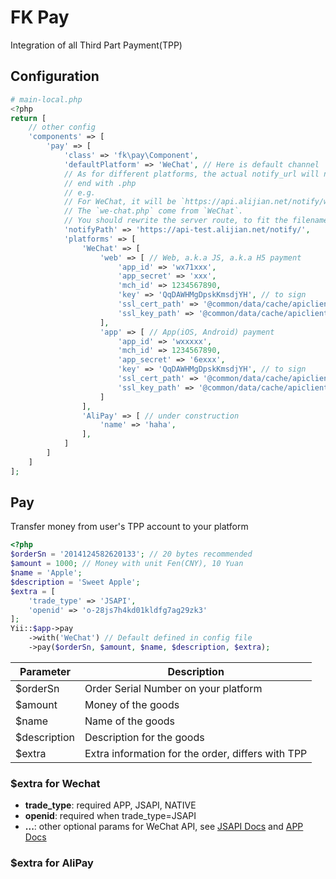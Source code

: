 FK Pay
======
Integration of all Third Part Payment(TPP)

Configuration
-------------

```php
# main-local.php
<?php
return [
    // other config
    'components' => [
        'pay' => [
            'class' => 'fk\pay\Component',
            'defaultPlatform' => 'WeChat', // Here is default channel
            // As for different platforms, the actual notify_url will need a prefix of platform name
            // end with .php
            // e.g.
            // For WeChat, it will be `https://api.alijian.net/notify/we-chat.php`
            // The `we-chat.php` come from `WeChat`.
            // You should rewrite the server route, to fit the filename rule.
            'notifyPath' => 'https://api-test.alijian.net/notify/',
            'platforms' => [
                'WeChat' => [
                    'web' => [ // Web, a.k.a JS, a.k.a H5 payment
                        'app_id' => 'wx71xxx',
                        'app_secret' => 'xxx',
                        'mch_id' => 1234567890,
                        'key' => 'QqDAWHMgDpskKmsdjYH', // to sign
                        'ssl_cert_path' => '@common/data/cache/apiclient_cert.pem', // to refund
                        'ssl_key_path' => '@common/data/cache/apiclient_key.pem',
                    ],
                    'app' => [ // App(iOS, Android) payment
                        'app_id' => 'wxxxxx',
                        'mch_id' => 1234567890,
                        'app_secret' => '6exxx',
                        'key' => 'QqDAWHMgDpskKmsdjYH', // to sign
                        'ssl_cert_path' => '@common/data/cache/apiclient_cert.pem', // to refund
                        'ssl_key_path' => '@common/data/cache/apiclient_key.pem',
                    ]
                ],
                'AliPay' => [ // under construction
                    'name' => 'haha',
                ],
            ]
        ]
    ]
];

```
Pay
---
Transfer money from user's TPP account to your platform
```php
<?php
$orderSn = '2014124582620133'; // 20 bytes recommended
$amount = 1000; // Money with unit Fen(CNY), 10 Yuan
$name = 'Apple';
$description = 'Sweet Apple';
$extra = [
    'trade_type' => 'JSAPI',
    'openid' => 'o-28js7h4kd01kldfg7ag29zk3'
];
Yii::$app->pay
    ->with('WeChat') // Default defined in config file
    ->pay($orderSn, $amount, $name, $description, $extra);
```
| Parameter | Description|
|---|---|
|$orderSn   | Order Serial Number on your platform|
|$amount    | Money of the goods|
|$name      | Name of the goods|
|$description| Description for the goods|
|$extra     | Extra information for the order, differs with TPP|

### $extra for Wechat
- **trade_type**: required APP, JSAPI, NATIVE
- **openid**: required when trade_type=JSAPI
- **...**: other optional params for WeChat API, see
    [JSAPI Docs](https://pay.weixin.qq.com/wiki/doc/api/jsapi.php?chapter=9_1)
    and
    [APP Docs](https://pay.weixin.qq.com/wiki/doc/api/app/app.php?chapter=9_1)

### $extra for AliPay